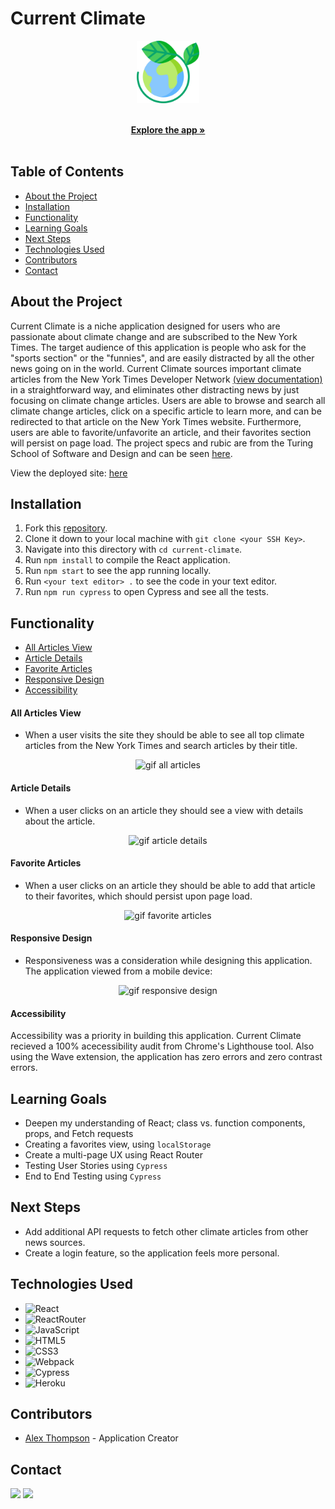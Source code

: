 <h1 align="left">Current Climate</h1>

<p align="center">
  <a href="https://current-climate.herokuapp.com/">
    <img src="./public/images/logo.svg" alt="Cartoon image of Earth with leaves above it" width="100" height='100'>
  </a>
    <p align="center">
    <br />
    <a href="https://current-climate.herokuapp.com/"><strong>Explore the app »</strong></a>
    <br />
    <br />
    </p>
  </p>

## Table of Contents

* [About the Project](#about-the-project)
* [Installation](#installation)
* [Functionality](#functionality)
* [Learning Goals](#learning-goals)
* [Next Steps](#next-steps)
* [Technologies Used](#technologies-used)
* [Contributors](#contributors)
* [Contact](#contact)


## About the Project

Current Climate is a niche application designed for users who are passionate about climate change and are subscribed to the New York Times. The target audience of this application is people who ask for the "sports section" or the "funnies", and are easily distracted by all the other news going on in the world. Current Climate sources important climate articles from the New York Times Developer Network [(view documentation)](https://developer.nytimes.com/) in a straightforward way, and eliminates other distracting news by just focusing on climate change articles. Users are able to browse and search all climate change articles, click on a specific article to learn more, and can be redirected to that article on the New York Times website. Furthermore, users are able to favorite/unfavorite an article, and their favorites section will persist on page load. The project specs and rubic are from the Turing School of Software and Design and can be seen [here](https://frontend.turing.edu/projects/module-3/niche-audience.html).


View the deployed site: [here](https://current-climate.herokuapp.com/)

## Installation

1. Fork this [repository](https://github.com/alexthompson207/current-climate).
2. Clone it down to your local machine with `git clone <your SSH Key>`.
3. Navigate into this directory with `cd current-climate`.
4. Run `npm install` to compile the React application.
5. Run `npm start` to see the app running locally.
6. Run `<your text editor> .` to see the code in your text editor.
7. Run `npm run cypress` to open Cypress and see all the tests.


## Functionality
* [All Articles View](#all-articles-view)
* [Article Details](#article-details)
* [Favorite Articles](#favorite-articles)
* [Responsive Design](#responsive-design)
* [Accessibility](#accessibility)

#### All Articles View 
- When a user visits the site they should be able to see all top climate articles from the New York Times and search articles by their title. 

<p align="center">
  <img alt="gif all articles" src="https://media.giphy.com/media/U4zGBjlbCEKRZyUwxD/giphy.gif">
</p>

#### Article Details
- When a user clicks on an article they should see a view with details about the article. 

<p align="center">
  <img alt="gif article details" src="https://media.giphy.com/media/v4QZTTiTcmfXuLXXY9/giphy.gif">
</p>

#### Favorite Articles
- When a user clicks on an article they should be able to add that article to their favorites, which should persist upon page load. 

<p align="center">
  <img alt="gif favorite articles" src="https://media.giphy.com/media/wUNm9SBrgCMtEAItJk/giphy.gif">
</p>

#### Responsive Design
- Responsiveness was a consideration while designing this application. The application viewed from a mobile device:

 <p align="center">
  <img alt="gif responsive design" src="https://media.giphy.com/media/agAS2KUF6ff3DYPExv/giphy.gif">
</p>

#### Accessibility 

Accessibility was a priority in building this application. Current Climate recieved a 100% acecessibility audit from Chrome's Lighthouse tool. Also using the Wave extension, the application has zero errors and zero contrast errors. 


## Learning Goals

- Deepen my understanding of React; class vs. function components, props, and Fetch requests
- Creating a favorites view, using `localStorage`
- Create a multi-page UX using React Router
- Testing User Stories using `Cypress`
- End to End Testing using `Cypress`

## Next Steps

- Add additional API requests to fetch other climate articles from other news sources.
- Create a login feature, so the application feels more personal.


## Technologies Used

- ![React](https://img.shields.io/badge/react%20-%2320232a.svg?&style=for-the-badge&logo=react&logoColor=%2361DAFB)
- ![ReactRouter](https://camo.githubusercontent.com/4f9d20f3a284d2f6634282f61f82a62e99ee9906537dc9859decfdc9efbb51ec/68747470733a2f2f696d672e736869656c64732e696f2f62616467652f52656163745f526f757465722d4341343234353f7374796c653d666f722d7468652d6261646765266c6f676f3d72656163742d726f75746572266c6f676f436f6c6f723d7768697465)
- ![JavaScript](https://img.shields.io/badge/javascript%20-%23323330.svg?&style=for-the-badge&logo=javascript&logoColor=%23F7DF1E)
- ![HTML5](https://img.shields.io/badge/html5%20-%23E34F26.svg?&style=for-the-badge&logo=html5&logoColor=white)
- ![CSS3](https://img.shields.io/badge/css3%20-%231572B6.svg?&style=for-the-badge&logo=css3&logoColor=white)
- ![Webpack](https://img.shields.io/badge/webpack%20-%238DD6F9.svg?&style=for-the-badge&logo=webpack&logoColor=black)
- ![Cypress](https://img.shields.io/badge/cypress%20-%2317202C.svg?&style=for-the-badge&logo=cypress&logoColor=white)
- ![Heroku](https://img.shields.io/badge/Heroku-430098?style=for-the-badge&logo=heroku&logoColor=white)

## Contributors
* [Alex Thompson](https://github.com/alexthompson207) - Application Creator


## Contact

[<img src="https://img.shields.io/badge/LinkedIn-alex--thompson-informational?style=for-the-badge&labelColor=black&logo=linkedin&logoColor=0077b5&&color=0077b5"/>][linkedin]
[<img src="https://img.shields.io/badge/Github-AlexThompson207-informational?style=for-the-badge&labelColor=black&logo=github&color=8B0BD5"/>][github]

<!-- Personal Definitions  -->

[linkedin]: https://www.linkedin.com/in/alex-thompson-he-him/
[github]: https://github.com/alexthompson207
